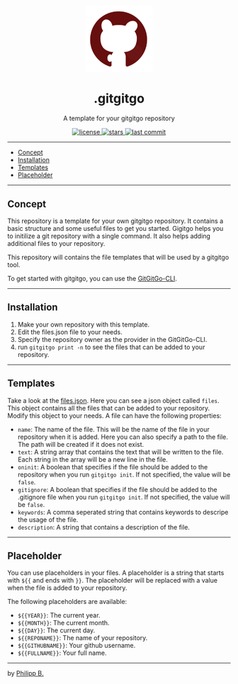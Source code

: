 <div align="center">
  <br />
  <img src="assets/logo.png" alt=".gitgitgoLogo" width="30%"/>
  <h1>.gitgitgo</h1>
  <p>
     A template for your gitgitgo repository
  </p>
</div>

<!-- Badges -->
<div align="center">
   <a href="https://github.com/cophilot/.gitgitgo/blob/main/LICENSE">
       <img src="https://img.shields.io/github/license/cophilot/.gitgitgo" alt="license" />
   </a>
   <a href="https://github.com/cophilot/.gitgitgo/stargazers">
       <img src="https://img.shields.io/github/stars/cophilot/.gitgitgo" alt="stars" />
   </a>
   <a href="https://github.com/cophilot/.gitgitgo/commits/main">
       <img src="https://img.shields.io/github/last-commit/cophilot/.gitgitgo" alt="last commit" />
   </a>
</div>

---

-   [Concept](#concept)
-   [Installation](#installation)
-   [Templates](#templates)
-   [Placeholder](#placeholder)

---

## Concept

This repository is a template for your own gitgitgo repository. It contains a basic structure and some useful files to get you started. Gigitgo helps you to initilize a git repository with a single command. It also helps adding additional files to your repository.

This repository will contains the file templates that will be used by a gitgitgo tool.

To get started with gitgitgo, you can use the [GitGitGo-CLI](https://github.com/cophilot/GitGitGo-CLI).

---

## Installation

1. Make your own repository with this template.
2. Edit the files.json file to your needs.
3. Specify the repository owner as the provider in the GitGitGo-CLI.
4. run `gitgitgo print -n` to see the files that can be added to your repository.

---

## Templates

Take a look at the [files.json](files.json). Here you can see a json object called `files`. This object contains all the files that can be added to your repository. Modify this object to your needs.
A file can have the following properties:

-   `name`: The name of the file. This will be the name of the file in your repository when it is added. Here you can also specify a path to the file. The path will be created if it does not exist.
-   `text`: A string array that contains the text that will be written to the file. Each string in the array will be a new line in the file.
-   `oninit`: A boolean that specifies if the file should be added to the repository when you run `gitgitgo init`. If not specified, the value will be `false`.
-   `gitignore`: A boolean that specifies if the file should be added to the .gitignore file when you run `gitgitgo init`. If not specified, the value will be `false`.
-   `keywords`: A comma seperated string that contains keywords to descripe the usage of the file.
-   `description`: A string that contains a description of the file.

---

## Placeholder

You can use placeholders in your files. A placeholder is a string that starts with `${{` and ends with `}}`. The placeholder will be replaced with a value when the file is added to your repository.

The following placeholders are available:

-   `${{YEAR}}`: The current year.
-   `${{MONTH}}`: The current month.
-   `${{DAY}}`: The current day.
-   `${{REPONAME}}`: The name of your repository.
-   `${{GITHUBNAME}}`: Your github username.
-   `${{FULLNAME}}`: Your full name.

---

by [Philipp B.](https://github.com/cophilot)
